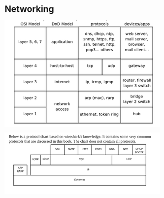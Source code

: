# Networking



![](../../.gitbook/assets/image%20%28171%29.png)

![](../../.gitbook/assets/image%20%28172%29.png)

